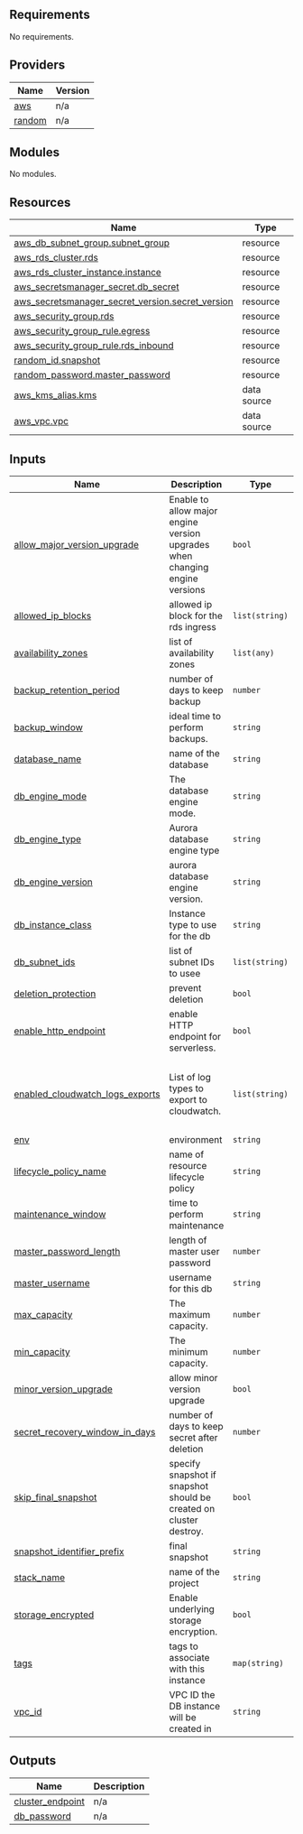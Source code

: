 <!-- BEGIN_TF_DOCS -->
## Requirements

No requirements.

## Providers

| Name | Version |
|------|---------|
| <a name="provider_aws"></a> [aws](#provider\_aws) | n/a |
| <a name="provider_random"></a> [random](#provider\_random) | n/a |

## Modules

No modules.

## Resources

| Name | Type |
|------|------|
| [aws_db_subnet_group.subnet_group](https://registry.terraform.io/providers/hashicorp/aws/latest/docs/resources/db_subnet_group) | resource |
| [aws_rds_cluster.rds](https://registry.terraform.io/providers/hashicorp/aws/latest/docs/resources/rds_cluster) | resource |
| [aws_rds_cluster_instance.instance](https://registry.terraform.io/providers/hashicorp/aws/latest/docs/resources/rds_cluster_instance) | resource |
| [aws_secretsmanager_secret.db_secret](https://registry.terraform.io/providers/hashicorp/aws/latest/docs/resources/secretsmanager_secret) | resource |
| [aws_secretsmanager_secret_version.secret_version](https://registry.terraform.io/providers/hashicorp/aws/latest/docs/resources/secretsmanager_secret_version) | resource |
| [aws_security_group.rds](https://registry.terraform.io/providers/hashicorp/aws/latest/docs/resources/security_group) | resource |
| [aws_security_group_rule.egress](https://registry.terraform.io/providers/hashicorp/aws/latest/docs/resources/security_group_rule) | resource |
| [aws_security_group_rule.rds_inbound](https://registry.terraform.io/providers/hashicorp/aws/latest/docs/resources/security_group_rule) | resource |
| [random_id.snapshot](https://registry.terraform.io/providers/hashicorp/random/latest/docs/resources/id) | resource |
| [random_password.master_password](https://registry.terraform.io/providers/hashicorp/random/latest/docs/resources/password) | resource |
| [aws_kms_alias.kms](https://registry.terraform.io/providers/hashicorp/aws/latest/docs/data-sources/kms_alias) | data source |
| [aws_vpc.vpc](https://registry.terraform.io/providers/hashicorp/aws/latest/docs/data-sources/vpc) | data source |

## Inputs

| Name | Description | Type | Default | Required |
|------|-------------|------|---------|:--------:|
| <a name="input_allow_major_version_upgrade"></a> [allow\_major\_version\_upgrade](#input\_allow\_major\_version\_upgrade) | Enable to allow major engine version upgrades when changing engine versions | `bool` | `false` | no |
| <a name="input_allowed_ip_blocks"></a> [allowed\_ip\_blocks](#input\_allowed\_ip\_blocks) | allowed ip block for the rds ingress | `list(string)` | `[]` | no |
| <a name="input_availability_zones"></a> [availability\_zones](#input\_availability\_zones) | list of availability zones | `list(any)` | `[]` | no |
| <a name="input_backup_retention_period"></a> [backup\_retention\_period](#input\_backup\_retention\_period) | number of days to keep backup | `number` | `35` | no |
| <a name="input_backup_window"></a> [backup\_window](#input\_backup\_window) | ideal time to perform backups. | `string` | `"04:00-05:00"` | no |
| <a name="input_database_name"></a> [database\_name](#input\_database\_name) | name of the database | `string` | `"bento"` | no |
| <a name="input_db_engine_mode"></a> [db\_engine\_mode](#input\_db\_engine\_mode) | The database engine mode. | `string` | `"serverless"` | no |
| <a name="input_db_engine_type"></a> [db\_engine\_type](#input\_db\_engine\_type) | Aurora database engine type | `string` | `"aurora-mysql"` | no |
| <a name="input_db_engine_version"></a> [db\_engine\_version](#input\_db\_engine\_version) | aurora database engine version. | `string` | `"5.6.10a"` | no |
| <a name="input_db_instance_class"></a> [db\_instance\_class](#input\_db\_instance\_class) | Instance type to use for the db | `string` | `"db.serverless"` | no |
| <a name="input_db_subnet_ids"></a> [db\_subnet\_ids](#input\_db\_subnet\_ids) | list of subnet IDs to usee | `list(string)` | `[]` | no |
| <a name="input_deletion_protection"></a> [deletion\_protection](#input\_deletion\_protection) | prevent deletion | `bool` | `false` | no |
| <a name="input_enable_http_endpoint"></a> [enable\_http\_endpoint](#input\_enable\_http\_endpoint) | enable HTTP endpoint for serverless. | `bool` | `false` | no |
| <a name="input_enabled_cloudwatch_logs_exports"></a> [enabled\_cloudwatch\_logs\_exports](#input\_enabled\_cloudwatch\_logs\_exports) | List of log types to export to cloudwatch. | `list(string)` | <pre>[<br>  "audit",<br>  "error",<br>  "general",<br>  "slowquery"<br>]</pre> | no |
| <a name="input_env"></a> [env](#input\_env) | environment | `string` | n/a | yes |
| <a name="input_lifecycle_policy_name"></a> [lifecycle\_policy\_name](#input\_lifecycle\_policy\_name) | name of resource lifecycle policy | `string` | `"ignore_changes"` | no |
| <a name="input_maintenance_window"></a> [maintenance\_window](#input\_maintenance\_window) | time to perform maintenance | `string` | `"sun:00:00-sun:02:00"` | no |
| <a name="input_master_password_length"></a> [master\_password\_length](#input\_master\_password\_length) | length of master user password | `number` | `15` | no |
| <a name="input_master_username"></a> [master\_username](#input\_master\_username) | username for this db | `string` | `""` | no |
| <a name="input_max_capacity"></a> [max\_capacity](#input\_max\_capacity) | The maximum capacity. | `number` | `2` | no |
| <a name="input_min_capacity"></a> [min\_capacity](#input\_min\_capacity) | The minimum capacity. | `number` | `1` | no |
| <a name="input_minor_version_upgrade"></a> [minor\_version\_upgrade](#input\_minor\_version\_upgrade) | allow minor version upgrade | `bool` | `true` | no |
| <a name="input_secret_recovery_window_in_days"></a> [secret\_recovery\_window\_in\_days](#input\_secret\_recovery\_window\_in\_days) | number of days to keep secret after deletion | `number` | `0` | no |
| <a name="input_skip_final_snapshot"></a> [skip\_final\_snapshot](#input\_skip\_final\_snapshot) | specify snapshot if snapshot should be created on cluster destroy. | `bool` | `false` | no |
| <a name="input_snapshot_identifier_prefix"></a> [snapshot\_identifier\_prefix](#input\_snapshot\_identifier\_prefix) | final snapshot | `string` | `"bento"` | no |
| <a name="input_stack_name"></a> [stack\_name](#input\_stack\_name) | name of the project | `string` | n/a | yes |
| <a name="input_storage_encrypted"></a> [storage\_encrypted](#input\_storage\_encrypted) | Enable underlying storage encryption. | `bool` | `true` | no |
| <a name="input_tags"></a> [tags](#input\_tags) | tags to associate with this instance | `map(string)` | n/a | yes |
| <a name="input_vpc_id"></a> [vpc\_id](#input\_vpc\_id) | VPC ID the DB instance will be created in | `string` | n/a | yes |

## Outputs

| Name | Description |
|------|-------------|
| <a name="output_cluster_endpoint"></a> [cluster\_endpoint](#output\_cluster\_endpoint) | n/a |
| <a name="output_db_password"></a> [db\_password](#output\_db\_password) | n/a |
<!-- END_TF_DOCS -->